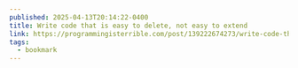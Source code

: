 ```yaml
---
published: 2025-04-13T20:14:22-0400
title: Write code that is easy to delete, not easy to extend
link: https://programmingisterrible.com/post/139222674273/write-code-that-is-easy-to-delete-not-easy-to
tags:
  - bookmark
---
```


